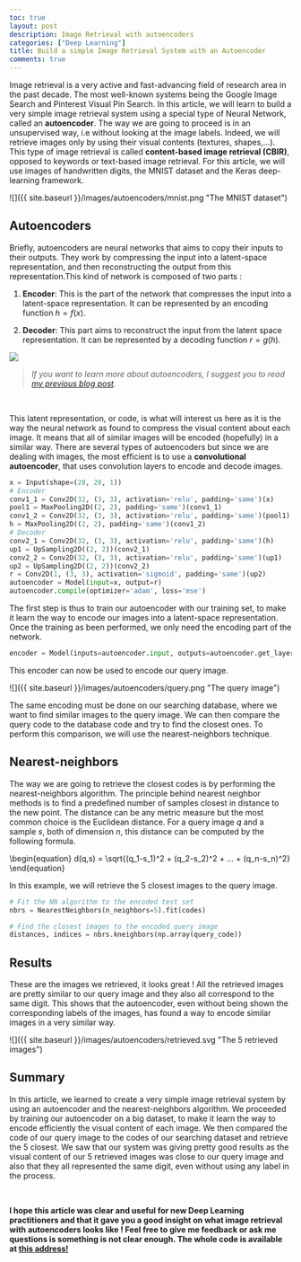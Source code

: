 ```yaml
---
toc: true
layout: post
description: Image Retrieval with autoencoders
categories: ["Deep Learning"]
title: Build a simple Image Retrieval System with an Autoencoder
comments: true
---
```



Image retrieval is a very active and fast-advancing field of research area in the past decade. The most well-known systems being the Google Image Search and Pinterest Visual Pin Search. In this article, we will learn to build a very simple image retrieval system using a special type of Neural Network, called an **autoencoder**. The way we are going to proceed is in an unsupervised way, i.e without looking at the image labels. Indeed, we will retrieve images only by using their visual contents (textures, shapes,…). This type of image retrieval is called **content-based image retrieval (CBIR)**, opposed to keywords or text-based image retrieval.
For this article, we will use images of handwritten digits, the MNIST dataset and the Keras deep-learning framework.


![]({{ site.baseurl }}/images/autoencoders/mnist.png "The MNIST dataset")


## Autoencoders

Briefly, autoencoders are neural networks that aims to copy their inputs to their outputs. They work by compressing the input into a latent-space representation, and then reconstructing the output from this representation.This kind of network is composed of two parts :

1. **Encoder**: This is the part of the network that compresses the input into a latent-space representation. It can be represented by an encoding function $h=f(x)$.

2. **Decoder**: This part aims to reconstruct the input from the latent space representation. It can be represented by a decoding function $r=g(h)$.

<img src="{{ site.baseurl }}/images/autoencoders/AE.svg">

<br>

> *If you want to learn more about autoencoders, I suggest you to read [my previous blog post](http://localhost:1313/2018/deepinsideautoencoders/).*

<br>

This latent representation, or code, is what will interest us here as it is the way the neural network as found to compress the visual content about each image. It means that all of similar images will be encoded (hopefully) in a similar way.
There are several types of autoencoders but since we are dealing with images, the most efficient is to use a **convolutional autoencoder**, that uses convolution layers to encode and decode images.

```python
x = Input(shape=(28, 28, 1))
# Encoder
conv1_1 = Conv2D(32, (3, 3), activation='relu', padding='same')(x)
pool1 = MaxPooling2D((2, 2), padding='same')(conv1_1)
conv1_2 = Conv2D(32, (3, 3), activation='relu', padding='same')(pool1)
h = MaxPooling2D((2, 2), padding='same')(conv1_2)
# Decoder
conv2_1 = Conv2D(32, (3, 3), activation='relu', padding='same')(h)
up1 = UpSampling2D((2, 2))(conv2_1)
conv2_2 = Conv2D(32, (3, 3), activation='relu', padding='same')(up1)
up2 = UpSampling2D((2, 2))(conv2_2)
r = Conv2D(1, (3, 3), activation='sigmoid', padding='same')(up2)
autoencoder = Model(input=x, output=r)
autoencoder.compile(optimizer='adam', loss='mse')
```


The first step is thus to train our autoencoder with our training set, to make it learn the way to encode our images into a latent-space representation.
Once the training as been performed, we only need the encoding part of the network.

```python
encoder = Model(inputs=autoencoder.input, outputs=autoencoder.get_layer('encoder').output)
```
This encoder can now be used to encode our query image.

![]({{ site.baseurl }}/images/autoencoders/query.png "The query image")

The same encoding must be done on our searching database, where we want to find similar images to the query image. We can then compare the query code to the database code and try to find the closest ones. To perform this comparison, we will use the nearest-neighbors technique.

## Nearest-neighbors
The way we are going to retrieve the closest codes is by performing the nearest-neighbors algorithm. The principle behind nearest neighbor methods is to find a predefined number of samples closest in distance to the new point. The distance can be any metric measure but the most common choice is the Euclidean distance. For a query image $q$ and a sample $s$, both of dimension $n$, this distance can be computed by the following formula.

\begin{equation} 
d(q,s) = \sqrt{(q_1-s_1)^2 + (q_2-s_2)^2 + ... + (q_n-s_n)^2}
\end{equation}



In this example, we will retrieve the 5 closest images to the query image.

```python
# Fit the NN algorithm to the encoded test set
nbrs = NearestNeighbors(n_neighbors=5).fit(codes)

# Find the closest images to the encoded query image
distances, indices = nbrs.kneighbors(np.array(query_code))
```


## Results
These are the images we retrieved, it looks great ! All the retrieved images are pretty similar to our query image and they also all correspond to the same digit. This shows that the autoencoder, even without being shown the corresponding labels of the images, has found a way to encode similar images in a very similar way.

![]({{ site.baseurl }}/images/autoencoders/retrieved.svg "The 5 retrieved images")

## Summary
In this article, we learned to create a very simple image retrieval system by using an autoencoder and the nearest-neighbors algorithm. We proceeded by training our autoencoder on a big dataset, to make it learn the way to encode efficiently the visual content of each image. We then compared the code of our query image to the codes of our searching dataset and retrieve the 5 closest. We saw that our system was giving pretty good results as the visual content of our 5 retrieved images was close to our query image and also that they all represented the same digit, even without using any label in the process.

<br>

**I hope this article was clear and useful for new Deep Learning practitioners and that it gave you a good insight on what image retrieval with autoencoders looks like ! Feel free to give me feedback or ask me questions is something is not clear enough. The whole code is available at [this address!](https://github.com/nathanhubens/Unsupervised-Image-Retrieval)**

